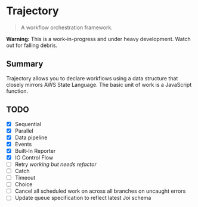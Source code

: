 # Trajectory

> A workflow orchestration framework.

**Warning:** This is a work-in-progress and under heavy development. Watch out for falling debris.

## Summary

Trajectory allows you to declare workflows using a data structure that closely mirrors AWS State Language. The basic unit of work is a JavaScript function.

## TODO

- [x] Sequential
- [x] Parallel
- [x] Data pipeline
- [x] Events
- [x] Built-In Reporter
- [x] IO Control Flow
- [ ] Retry *working but needs refactor*
- [ ] Catch
- [ ] Timeout
- [ ] Choice
- [ ] Cancel all scheduled work on across all branches on uncaught errors
- [ ] Update queue specification to reflect latest Joi schema
